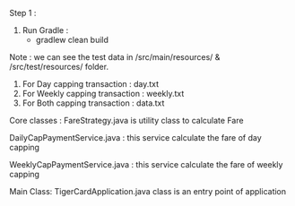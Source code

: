 
Step 1 : 
1) Run Gradle :
	- gradlew clean build

Note : 
we can see the test data in /src/main/resources/ & /src/test/resources/ folder.
1) For Day capping transaction : day.txt
2) For Weekly capping transaction : weekly.txt
3) For Both capping transaction : data.txt

Core classes :
FareStrategy.java is utility class to calculate Fare 

DailyCapPaymentService.java : this service calculate the fare of day capping

WeeklyCapPaymentService.java : this service calculate the fare of weekly capping

Main Class:
TigerCardApplication.java class is an entry point of application





